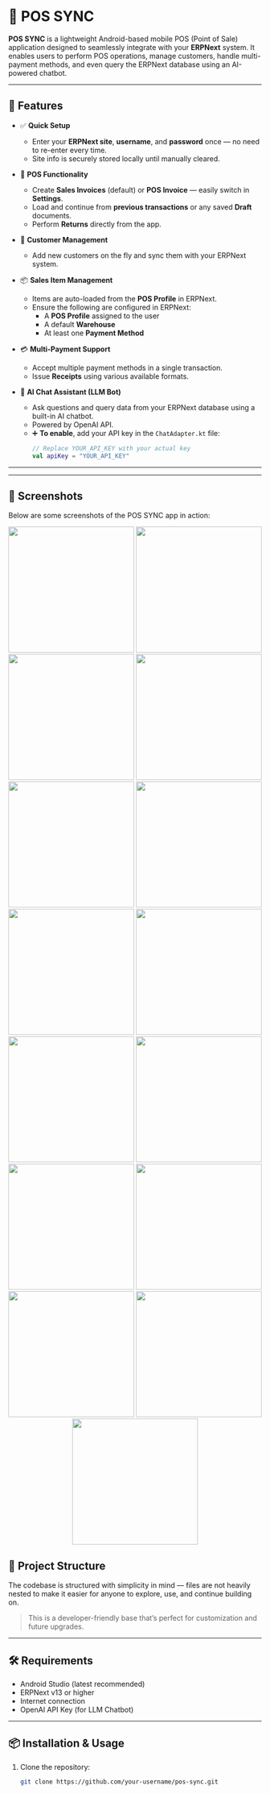 # 📱 POS SYNC

**POS SYNC** is a lightweight Android-based mobile POS (Point of Sale) application designed to seamlessly integrate with your **ERPNext** system. It enables users to perform POS operations, manage customers, handle multi-payment methods, and even query the ERPNext database using an AI-powered chatbot.

---

## 🚀 Features

- ✅ **Quick Setup**
  - Enter your **ERPNext site**, **username**, and **password** once — no need to re-enter every time.
  - Site info is securely stored locally until manually cleared.

- 🧾 **POS Functionality**
  - Create **Sales Invoices** (default) or **POS Invoice** — easily switch in **Settings**.
  - Load and continue from **previous transactions** or any saved **Draft** documents.
  - Perform **Returns** directly from the app.

- 👥 **Customer Management**
  - Add new customers on the fly and sync them with your ERPNext system.

- 📦 **Sales Item Management**
  - Items are auto-loaded from the **POS Profile** in ERPNext.
  - Ensure the following are configured in ERPNext:
    - A **POS Profile** assigned to the user
    - A default **Warehouse**
    - At least one **Payment Method**

- 💳 **Multi-Payment Support**
  - Accept multiple payment methods in a single transaction.
  - Issue **Receipts** using various available formats.

- 🤖 **AI Chat Assistant (LLM Bot)**
  - Ask questions and query data from your ERPNext database using a built-in AI chatbot.
  - Powered by OpenAI API.
  - ➕ **To enable**, add your API key in the `ChatAdapter.kt` file:
    ```kotlin
    // Replace YOUR_API_KEY with your actual key
    val apiKey = "YOUR_API_KEY"
    ```

---

---

## 📸 Screenshots

Below are some screenshots of the POS SYNC app in action:

<p align="center">
  <img src="11.jpeg" width="250" />
  <img src="12.jpeg" width="250" />
  <img src="13.jpeg" width="250" />
  <img src="14.jpeg" width="250" />
  <img src="15.jpeg" width="250" />
  <img src="16.jpeg" width="250" />
  <img src="17.jpeg" width="250" />
  <img src="18.jpeg" width="250" />
  <img src="19.jpeg" width="250" />
  <img src="20.jpeg" width="250" />
  <img src="21.jpeg" width="250" />
  <img src="22.jpeg" width="250" />
  <img src="23.jpeg" width="250" />
  <img src="24.jpeg" width="250" />
  <img src="chat.jpeg" width="250" />
</p>


## 📂 Project Structure

The codebase is structured with simplicity in mind — files are not heavily nested to make it easier for anyone to explore, use, and continue building on.

> This is a developer-friendly base that’s perfect for customization and future upgrades.

---

## 🛠 Requirements

- Android Studio (latest recommended)
- ERPNext v13 or higher
- Internet connection
- OpenAI API Key (for LLM Chatbot)

---

## 📦 Installation & Usage

1. Clone the repository:
   ```bash
   git clone https://github.com/your-username/pos-sync.git
